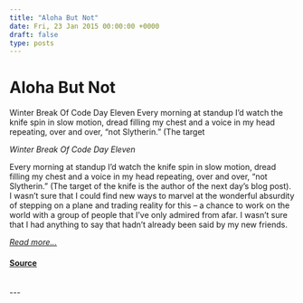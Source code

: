 ```yaml
---
title: "Aloha But Not"
date: Fri, 23 Jan 2015 00:00:00 +0000
draft: false
type: posts
---
```

# Aloha But Not





 Winter Break Of Code Day Eleven Every morning at standup I’d watch the knife spin in slow motion, dread filling my chest and a voice in my head repeating, over and over, “not Slytherin.” (The target

_Winter Break Of Code Day Eleven_

Every morning at standup I’d watch the knife spin in slow motion, dread filling my chest and a voice in my head repeating, over and over, “not Slytherin.” (The target of the knife is the author of the next day’s blog post). I wasn’t sure that I could find new ways to marvel at the wonderful absurdity of stepping on a plane and trading reality for this – a chance to work on the world with a group of people that I’ve only admired from afar. I wasn’t sure that I had anything to say that hadn’t already been said by my new friends.

[_Read more..._](https://signal.org/blog/aloha-but-not/)

#### [Source](https://signal.org/blog/aloha-but-not/)

<br/>
---
